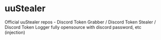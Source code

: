 # uuStealer
Official uuStealer repos - Discord Token Grabber / Discord Token Stealer / Discord Token Logger fully opensource with discord password, etc (injection)
